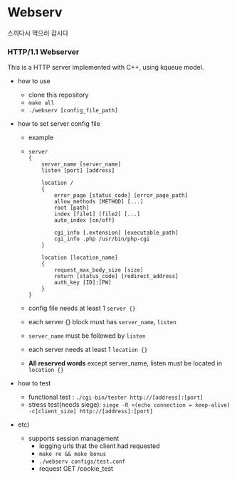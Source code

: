 # Webserv

스끼다시 먹으러 갑시다

### HTTP/1.1 Webserver

This is a HTTP server implemented with C++, using kqueue model.

- how to use

  - clone this repository
  - `make all`
  - `./webserv [config_file_path]`

- how to set server config file

  - example

  - ```
    server
    {
    	server_name [server_name]
    	listen [port] [address]
    	
    	location /
    	{
    		error_page [status_code] [error_page_path]
    		allow_methods [METHOD] [...]
    		root [path]
    		index [file1] [file2] [...]
    		auto_index [on/off]
    		
    		cgi_info [.extension] [executable_path]
    		cgi_info .php /usr/bin/php-cgi
    	}
    	
    	location [location_name]
    	{
    		request_max_body_size [size]
    		return [status_code] [redirect_address]
    		auth_key [ID]:[PW]
    	}
    }
    ```

  - config file needs at least 1 `server {}`

  - each server {} block must has `server_name`, `listen`

  - `server_name`  must be followed by `listen` 

  - each server needs at least 1 `location {}`

  - **All reserved words** except server_name, listen must be located in `location {}`

- how to test
  - functional test : `./cgi-bin/tester http://[address]:[port]`
  - stress test(needs siege): `siege -R <(echo connection = keep-alive) -c[client_size] http://[address]:[port]`

- etc)
  - supports session management
    - logging urls that the client had requested
    - `make re && make bonus`
    - `./webserv configs/test.conf`
    - request GET /cookie_test
